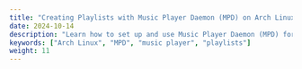 ```yaml
---
title: "Creating Playlists with Music Player Daemon (MPD) on Arch Linux"
date: 2024-10-14
description: "Learn how to set up and use Music Player Daemon (MPD) for creating playlists on Arch Linux."
keywords: ["Arch Linux", "MPD", "music player", "playlists"]
weight: 11
---
```

